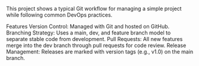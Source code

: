 This project shows a typical Git workflow for managing a simple project while following common DevOps practices.

Features
Version Control: Managed with Git and hosted on GitHub.
Branching Strategy: Uses a main, dev, and feature branch model to separate stable code from development.
Pull Requests: All new features merge into the dev branch through pull requests for code review.
Release Management: Releases are marked with version tags (e.g., v1.0) on the main branch.